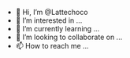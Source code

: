- 👋 Hi, I’m @Lattechoco
- 👀 I’m interested in ...
- 🌱 I’m currently learning ...
- 💞️ I’m looking to collaborate on ...
- 📫 How to reach me ...

<!---
Lattechoco/Lattechoco is a ✨ special ✨ repository because its `README.md` (this file) appears on your GitHub profile.
You can click the Preview link to take a look at your changes.
--->
